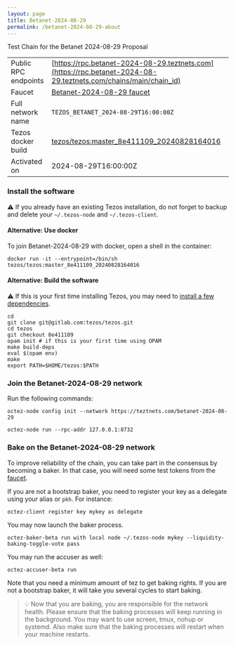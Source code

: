 ```yaml
---
layout: page
title: Betanet-2024-08-29
permalink: /betanet-2024-08-29-about
---
```


Test Chain for the Betanet 2024-08-29 Proposal

| | |
|-------|---------------------|
| Public RPC endpoints | [https://rpc.betanet-2024-08-29.teztnets.com](https://rpc.betanet-2024-08-29.teztnets.com/chains/main/chain_id)<br/> |
| Faucet | [Betanet-2024-08-29 faucet](https://faucet.betanet-2024-08-29.teztnets.com) |
| Full network name | `TEZOS_BETANET_2024-08-29T16:00:00Z` |
| Tezos docker build | [tezos/tezos:master_8e411109_20240828164016](https://hub.docker.com/r/tezos/tezos/tags?page=1&ordering=last_updated&name=master_8e411109_20240828164016) |
| Activated on | 2024-08-29T16:00:00Z |





### Install the software

⚠️  If you already have an existing Tezos installation, do not forget to backup and delete your `~/.tezos-node` and `~/.tezos-client`.



#### Alternative: Use docker

To join Betanet-2024-08-29 with docker, open a shell in the container:

```
docker run -it --entrypoint=/bin/sh tezos/tezos:master_8e411109_20240828164016
```


#### Alternative: Build the software

⚠️  If this is your first time installing Tezos, you may need to [install a few dependencies](https://tezos.gitlab.io/introduction/howtoget.html#setting-up-the-development-environment-from-scratch).

```
cd
git clone git@gitlab.com:tezos/tezos.git
cd tezos
git checkout 8e411109
opam init # if this is your first time using OPAM
make build-deps
eval $(opam env)
make
export PATH=$HOME/tezos:$PATH
```

### Join the Betanet-2024-08-29 network

Run the following commands:

```
octez-node config init --network https://teztnets.com/betanet-2024-08-29

octez-node run --rpc-addr 127.0.0.1:8732
```






### Bake on the Betanet-2024-08-29 network

To improve reliability of the chain, you can take part in the consensus by becoming a baker. In that case, you will need some test tokens from the [faucet](https://faucet.betanet-2024-08-29.teztnets.com).

If you are not a bootstrap baker, you need to register your key as a delegate using your alias or `pkh`. For instance:
```bash=2
octez-client register key mykey as delegate
```



You may now launch the baker process.
```bash=3
octez-baker-beta run with local node ~/.tezos-node mykey --liquidity-baking-toggle-vote pass
```

You may run the accuser as well:
```bash=3
octez-accuser-beta run
```

Note that you need a minimum amount of tez to get baking rights. If you are not a bootstrap baker, it will take you several cycles to start baking.

> 💡 Now that you are baking, you are responsible for the network health. Please ensure that the baking processes will keep running in the background. You may want to use screen, tmux, nohup or systemd. Also make sure that the baking processes will restart when your machine restarts.



